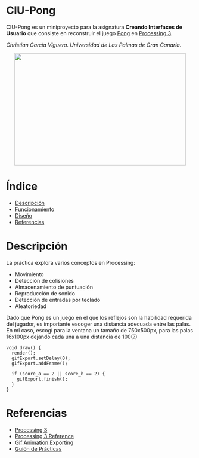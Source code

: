 # CIU-Pong

CIU-Pong es un miniproyecto para la asignatura **Creando Interfaces de Usuario** que consiste en reconstruir el juego [Pong](https://es.wikipedia.org/wiki/Pong) en [Processing 3](https://processing.org/).

*Christian García Viguera. Universidad de Las Palmas de Gran Canaria.*

<p align="center">
  <img width="460" height="300" src="https://github.com/Chgv99/Pong/blob/main/preview.gif">
</p>

# Índice
* [Descripción](https://github.com/Chgv99/CIU-Pong#descripcion)
* [Funcionamiento](https://github.com/Chgv99/CIU-Pong#Funcionamiento)
* [Diseño](https://github.com/Chgv99/CIU-Pong#Diseño)
* [Referencias](https://github.com/Chgv99/CIU-Pong#Referencias)

# Descripción

La práctica explora varios conceptos en Processing:
* Movimiento
* Detección de colisiones
* Almacenamiento de puntuación
* Reproducción de sonido
* Detección de entradas por teclado
* Aleatoriedad

Dado que Pong es un juego en el que los reflejos son la habilidad requerida del jugador, es importante escoger una distancia adecuada entre las palas. En mi caso, escogí para la ventana un tamaño de 750x500px, para las palas 16x100px dejando cada una a una distancia de 100(?)


```processing
void draw() {
  render();
  gifExport.setDelay(0);
  gifExport.addFrame();
  
  if (score_a == 2 || score_b == 2) {
    gifExport.finish();    
  }
}
```

# Referencias
* [Processing 3](https://processing.org/)
* [Processing 3 Reference](https://processing.org/reference/)
* [Gif Animation Exporting](https://github.com/extrapixel/gif-animation)
* [Guión de Prácticas](https://ncvt-aep.ulpgc.es/cv/ulpgctp21/pluginfile.php/412240/mod_resource/content/37/CIU_Pr_cticas.pdf)

